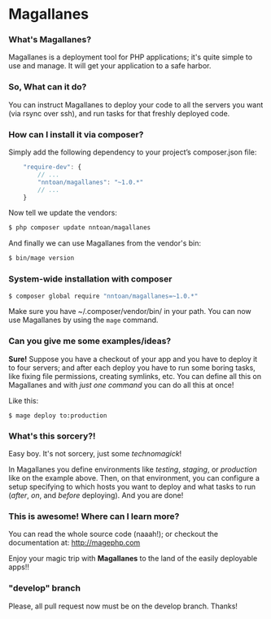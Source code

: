 # Magallanes #

### What's Magallanes? ###
Magallanes is a deployment tool for PHP applications; it's quite simple to use and manage.
It will get your application to a safe harbor.


### So, What can it do? ###
You can instruct Magallanes to deploy your code to all the servers you want (via rsync over ssh),
and run tasks for that freshly deployed code.

### How can I install it via composer? ###

Simply add the following dependency to your project’s composer.json file:

```js
    "require-dev": {
        // ...
        "nntoan/magallanes": "~1.0.*"
        // ...
    }
```
Now tell we update the vendors:

```bash
$ php composer update nntoan/magallanes
```

And finally we can use Magallanes from the vendor's bin:

```bash
$ bin/mage version
```

### System-wide installation with composer ###

```bash
$ composer global require "nntoan/magallanes=~1.0.*"
```

Make sure you have ~/.composer/vendor/bin/ in your path.
You can now use Magallanes by using the ````mage```` command.

### Can you give me some examples/ideas? ###
**Sure!**
Suppose you have a checkout of your app and you have to deploy it to four servers;
and after each deploy you have to run some boring tasks, like fixing file permissions, creating symlinks, etc.
You can define all this on Magallanes and with *just one command* you can do all this at once!

Like this:
```
$ mage deploy to:production
```

### What's this sorcery?! ###
Easy boy. It's not sorcery, just some *technomagick*!

In Magallanes you define environments like *testing*, *staging*, or *production* like on the example above.
Then, on that environment, you can configure a setup specifying to which hosts you want to deploy and what tasks to run (*after*, *on*, and *before* deploying).
And you are done!


### This is awesome! Where can I learn more? ###
You can read the whole source code (naaah!); or checkout the documentation at: http://magephp.com


Enjoy your magic trip with **Magallanes** to the land of the easily deployable apps!!

### "develop" branch ###
Please, all pull request now must be on the develop branch. Thanks!